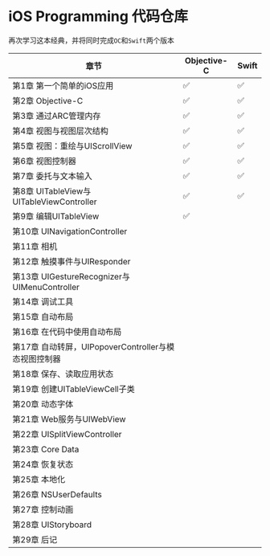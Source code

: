 # iOS Programming 代码仓库
再次学习这本经典，并将同时完成`OC`和`Swift`两个版本



|                     章节                             | Objective-C  | Swift|
|------------------------------------------------------| ------------ | -----|
|第1章 第一个简单的iOS应用                             |      ✅     |   ✅ |
|第2章 Objective-C                                     |      ✅     |   ✅ |
|第3章 通过ARC管理内存                                 |      ✅     |   ✅ |
|第4章 视图与视图层次结构                              |      ✅     |   ✅ |
|第5章 视图：重绘与UIScrollView                        |      ✅     |   ✅ |
|第6章 视图控制器                                      |      ✅     |   ✅ |
|第7章 委托与文本输入                                  |      ✅     |   ✅ |
|第8章 UITableView与UITableViewController              |      ✅     |   ✅ |
|第9章 编辑UITableView                                 |      ✅     |       |
|第10章 UINavigationController                         |           |       |
|第11章 相机                                           |           |       |
|第12章 触摸事件与UIResponder                          |           |       |
|第13章 UIGestureRecognizer与UIMenuController          |           |       |
|第14章 调试工具                                       |           |       |
|第15章 自动布局                                       |           |       |
|第16章 在代码中使用自动布局                           |           |       |
|第17章 自动转屏，UIPopoverController与模态视图控制器  |           |       |
|第18章 保存、读取应用状态                             |           |       |
|第19章 创建UITableViewCell子类                        |           |       |
|第20章 动态字体                                       |           |       |
|第21章 Web服务与UIWebView                             |           |       |
|第22章 UISplitViewController                          |           |       |
|第23章 Core Data                                      |           |       |
|第24章 恢复状态                                       |           |       |
|第25章 本地化                                         |           |       |
|第26章 NSUserDefaults                                 |           |       |
|第27章 控制动画                                       |           |       |
|第28章 UIStoryboard                                   |           |       |
|第29章 后记                                           |           |       |
